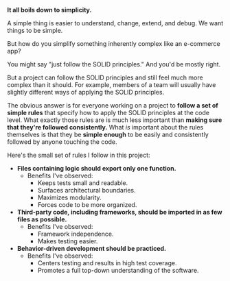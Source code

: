 **It all boils down to simplicity.**

A simple thing is easier to understand, change, extend, and debug. We want things to be simple.

But how do you simplify something inherently complex like an e-commerce app?

You might say "just follow the SOLID principles." And you'd be mostly right.

But a project can follow the SOLID principles and still feel much more complex than it
should. For example, members of a team will usually have slightly different ways of
applying the SOLID principles.

The obvious answer is for everyone working on a project to
**follow a set of simple rules** that specify how to apply the SOLID principles at the code level.
What exactly those rules are is much less important than
**making sure that they're followed consistently.** What _is_ important about the rules themselves is that they be
**simple enough** to be easily and consistently followed by anyone touching the code.

Here's the small set of rules I follow in this project:

* **Files containing logic should export only one function.**
  * Benefits I've observed:
    * Keeps tests small and readable.
    * Surfaces architectural boundaries.
    * Maximizes modularity.
    * Forces code to be more organized.
* **Third-party code, including frameworks, should be imported in as few files as**
  **possible.**
  * Benefits I've observed:
    * Framework independence.
    * Makes testing easier.
* **Behavior-driven development should be practiced.**
  * Benefits I've observed:
    * Centers testing and results in high test coverage.
    * Promotes a full top-down understanding of the software.
